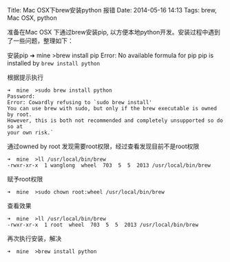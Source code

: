 Title: Mac OSX下brew安装python 报错
Date: 2014-05-16 14:13
Tags: brew, Mac OSX, python

准备在Mac OSX 下通过brew安装pip, 以方便本地python开发。安装过程中遇到了一些问题，整理如下：

安装pip
➜  mine  >brew install pip
Error: No available formula for pip
pip is installed by `brew install python`

根据提示执行

    ➜  mine  >sudo brew install python
    Password:
    Error: Cowardly refusing to `sudo brew install'
    You can use brew with sudo, but only if the brew executable is owned by root.
    However, this is both not recommended and completely unsupported so do so at
    your own risk.`

通过owned by root 发现需要root权限，经过查看发现目前不是root权限

    ➜  mine  >ll /usr/local/bin/brew
    -rwxr-xr-x  1 wanglong  wheel  703  5  5  2013 /usr/local/bin/brew

赋予root权限

    ➜  mine  >sudo chown root:wheel /usr/local/bin/brew

查看效果

    ➜  mine  >ll /usr/local/bin/brew
    -rwxr-xr-x  1 root  wheel  703  5  5  2013 /usr/local/bin/brew

再次执行安装，解决

    ➜  mine  >brew install python






